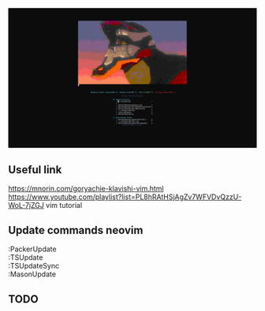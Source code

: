 <div align="center">
    <img src="images/desktop_screen.gif" style="margin: auto"/>
</div>

## Useful link  
https://mnorin.com/goryachie-klavishi-vim.html  
https://www.youtube.com/playlist?list=PL8hRAtHSjAgZv7WFVDvQzzU-WoL-7jZGJ  vim tutorial 
## Update commands neovim  
:PackerUpdate  
:TSUpdate  
:TSUpdateSync  
:MasonUpdate  
## TODO   

